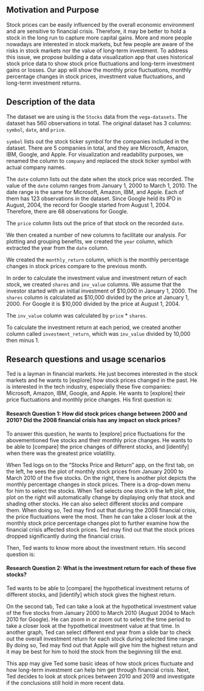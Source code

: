 ## Motivation and Purpose

Stock prices can be easily influenced by the overall economic environment and are sensitive to financial crisis. Therefore, it may be better to hold a stock in the long run to capture more capital gains. More and more people nowadays are interested in stock markets, but few people are aware of the risks in stock markets nor the value of long-term investment. To address this issue, we propose building a data visualization app that uses historical stock price data to show stock price fluctuations and long-term investment gains or losses. Our app will show the monthly price fluctuations, monthly percentage changes in stock prices, investment value fluctuations, and long-term investment returns. 

## Description of the data

The dataset we are using is the  `Stocks`  data from the `vega-datasets`. The dataset has 560 observations in total. The original dataset has 3 columns: `symbol`, `date`, and `price`.  
    
`symbol` lists out the stock ticker symbol for the companies included in the dataset. There are 5 companies in total, and they are Microsoft, Amazon, IBM, Google, and Apple. For visualization and readability purposes, we renamed the column to `company` and replaced the stock ticker symbol with actual company names.     
     
The `date` column lists out the date when the stock price was recorded. The value of the `date` column ranges from January 1, 2000 to March 1, 2010. The date range is the same for Microsoft, Amazon, IBM, and Apple. Each of them has 123 observations in the dataset. Since  Google held its IPO in August, 2004, the record for Google started from August 1, 2004. Therefore, there are 68 observations for Google.     
     
The `price` column lists out the price of that stock on the recorded `date`.    
    
We then created a number of new columns to facilitate our analysis. For plotting and grouping benefits, we created the `year` column, which extracted the year from the `date` column.     
   
We created the `monthly_return` column, which is the monthly percentage changes in stock prices compare to the previous month.      
     
In order to calculate the investment value and investment return of each stock, we created `shares` and `inv_value` columns. We assume that the investor started with an initial investment of $10,000 in January 1, 2000. The `shares` column is calculated as $10,000 divided by the price at January 1, 2000. For Google it is $10,000 divided by the price at August 1, 2004.      

The `inv_value` column was calculated by `price` * `shares`.   
   
To calculate the investment return at each period, we created another column called `investment_return`, which was `inv_value` divided by 10,000 then minus 1. 

## Research questions and usage scenarios

Ted is a layman in financial markets. He just becomes interested in the stock markets and he wants to [explore] how stock prices changed in the past. He is interested in the tech industry, especially these five companies: Microsoft, Amazon, IBM, Google, and Apple. He wants to [explore] their price fluctuations and monthly price changes. His first question is:

#### Research Question 1: How did stock prices change between 2000 and 2010? Did the 2008 financial crisis has any impact on stock prices?

To answer this question, he wants to [explore] price fluctuations for the abovementioned five stocks and their monthly price changes. He wants to be able to [compare] the price changes of different stocks, and [identify] when there was the greatest price volatility. 

When Ted logs on to the “Stocks Price and Return” app, on the first tab, on the left, he sees the plot of monthly stock prices from January 2000 to March 2010 of the five stocks. On the right, there is another plot depicts the monthly percentage changes in stock prices. There is a drop-down menu for him to select the stocks. When Ted selects one stock in the left plot, the plot on the right will automatically change by displaying only that stock and shading other stocks. He can also select different stocks and compare them. When doing so, Ted may find out that during the 2008 financial crisis, the price fluctuations were the most. Then he can take a closer look at the monthly stock price percentage changes plot to further examine how the financial crisis affected stock prices. Ted may find out that the stock prices dropped significantly during the financial crisis.      

Then, Ted wants to know more about the investment return. His second question is:     

#### Research Question 2: What is the investment return for each of these five stocks?

Ted wants to be able to [compare] the hypothetical investment returns of different stocks, and [identify] which stock gives the highest return.    
    
On the second tab, Ted can take a look at the hypothetical investment value of the five stocks from January 2000 to March 2010 (August 2004 to Mach 2010 for Google). He can zoom in or zoom out to select the time period to take a closer look at the hypothetical investment value at that time. In another graph, Ted can select different end year from a slide bar to check out the overall investment return for each stock during selected time range. By doing so, Ted may find out that Apple will give him the highest return and it may be best for him to hold the stock from the beginning till the end.    
    
This app may give Ted some basic ideas of how stock prices fluctuate and how long-term investment can help him get through financial crisis. Next, Ted decides to look at stock prices between 2010 and 2019 and investigate if the conclusions still hold in more recent data. 
